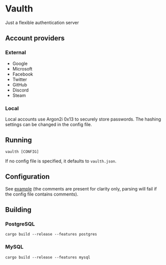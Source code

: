 # Vaulth

Just a flexible authentication server

## Account providers

### External

- Google
- Microsoft
- Facebook
- Twitter
- GitHub
- Discord
- Steam

### Local

Local accounts use Argon2i 0x13 to securely store passwords. The hashing settings can be changed in the config file.

## Running

```
vaulth [CONFIG]
```

If no config file is specified, it defaults to `vaulth.json`.

## Configuration

See [example](vaulth.example.json) (the comments are present for clarity only, parsing will fail if the config file contains comments).

## Building

### PostgreSQL

```
cargo build --release --features postgres
```

### MySQL

```
cargo build --release --features mysql
```
